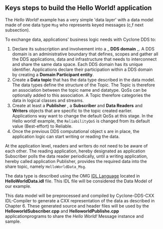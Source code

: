 ## Keys steps to build the Hello World! application

The _Hello World!_ example has a very simple 'data layer' with a data model made of one data type `Msg` who represents keyed messages (c,f next subsection).

To exchange data, applications' business logic needs with Cyclone DDS to:

1. Declare its subscription and involvement into a _ **DDS domain** _. A DDS domain is an administrative boundary that defines, scopes and gather all the DDS applications, data and infrastructure that needs to interconnect and share the same data space. Each DDS domain has its unique identifier. Applications declare their participation within a DDS domain by creating a **Domain Participant entity**.
2. Create a **Data topic** that has the data type described in the data model. The data types define the structure of the Topic. The Topic is therefore an association between the topic name and datatype. QoSs can be optionally added to this association. A Topic therefore categories the data in logical classes and streams.
3. Create at least a **Publisher** , a **Subscriber** and **Data Readers** and **Writers** objects that are specific to the topic created earlier. Applications way want to change the default QoSs at this stage. In the Hello world! example, the `ReliabilityQoS` is changed from its default value (Best-effort) to Reliable.
4. Once the previous DDS computational object s are in place, the application logic can start writing or reading the data.

At the application level, readers and writers do not need to be aware of each other. The reading application, hereby designated as application Subscriber polls the data reader periodically, until a writing application, hereby called application Publisher, provides the required data into the share topic, namely `HelloWorldData_Msg`.

The data type is described using the OMG [IDL Language](http://www.omg.org/gettingstarted/omg_idl.htm) located in **HelloWorldData.idl** file. This IDL file will be considered the Data Model of our example.

This data model will be preprocessed and compiled by Cyclone-DDS-CXX IDL-Compiler to generate a CXX representation of the data as described in Chapter 6. These generated source and header files will be used by the **HelloworldSubscriber.cpp** and **HelloworldPublishe.cpp** applicationprograms to share the _Hello World!_ Message instance and sample.